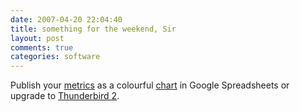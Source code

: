 ```yaml
---
date: 2007-04-20 22:04:40
title: something for the weekend, Sir
layout: post
comments: true
categories: software
---
```

Publish your
[metrics](http://spreadsheets.google.com/pub?key=pHBwkjgvEIx6vrJYL9mbCcQ)
as a colourful
[chart](http://googlesystem.blogspot.com/2007/04/google-spreadsheets-charts.html)
in Google Spreadsheets or upgrade to
[Thunderbird 2](http://www.mozilla.com/en-US/thunderbird/features.html).
